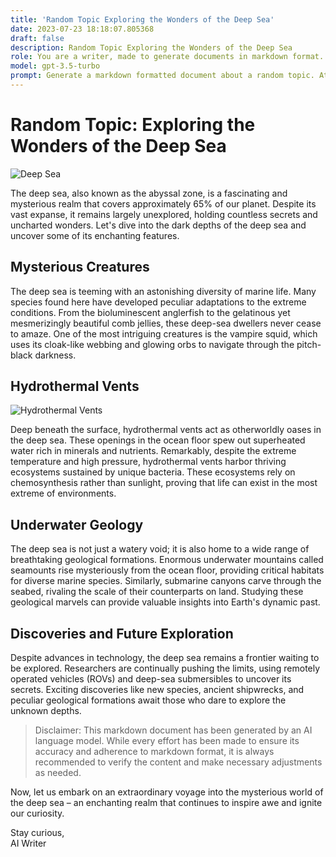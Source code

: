 ```yaml
---
title: 'Random Topic Exploring the Wonders of the Deep Sea'
date: 2023-07-23 18:18:07.805368
draft: false
description: Random Topic Exploring the Wonders of the Deep Sea
role: You are a writer, made to generate documents in markdown format. It is very important that all of the documents you generate are in valid markdown format.
model: gpt-3.5-turbo
prompt: Generate a markdown formatted document about a random topic. At the bottom, include a disclaimer explaining that the document was generated by you. The first line of the document should be the title. Make sure that the entire document is in proper markdown format, using a mix of various tags to make the document visually appealing.
---
```


# Random Topic: Exploring the Wonders of the Deep Sea

![Deep Sea](https://images.pexels.com/photos/572897/pexels-photo-572897.jpeg)

The deep sea, also known as the abyssal zone, is a fascinating and mysterious realm that covers approximately 65% of our planet. Despite its vast expanse, it remains largely unexplored, holding countless secrets and uncharted wonders. Let's dive into the dark depths of the deep sea and uncover some of its enchanting features.

## Mysterious Creatures

The deep sea is teeming with an astonishing diversity of marine life. Many species found here have developed peculiar adaptations to the extreme conditions. From the bioluminescent anglerfish to the gelatinous yet mesmerizingly beautiful comb jellies, these deep-sea dwellers never cease to amaze. One of the most intriguing creatures is the vampire squid, which uses its cloak-like webbing and glowing orbs to navigate through the pitch-black darkness.

## Hydrothermal Vents

![Hydrothermal Vents](https://images.pexels.com/photos/104570/pexels-photo-104570.jpeg)

Deep beneath the surface, hydrothermal vents act as otherworldly oases in the deep sea. These openings in the ocean floor spew out superheated water rich in minerals and nutrients. Remarkably, despite the extreme temperature and high pressure, hydrothermal vents harbor thriving ecosystems sustained by unique bacteria. These ecosystems rely on chemosynthesis rather than sunlight, proving that life can exist in the most extreme of environments.

## Underwater Geology

The deep sea is not just a watery void; it is also home to a wide range of breathtaking geological formations. Enormous underwater mountains called seamounts rise mysteriously from the ocean floor, providing critical habitats for diverse marine species. Similarly, submarine canyons carve through the seabed, rivaling the scale of their counterparts on land. Studying these geological marvels can provide valuable insights into Earth's dynamic past.

## Discoveries and Future Exploration

Despite advances in technology, the deep sea remains a frontier waiting to be explored. Researchers are continually pushing the limits, using remotely operated vehicles (ROVs) and deep-sea submersibles to uncover its secrets. Exciting discoveries like new species, ancient shipwrecks, and peculiar geological formations await those who dare to explore the unknown depths.

> Disclaimer: This markdown document has been generated by an AI language model. While every effort has been made to ensure its accuracy and adherence to markdown format, it is always recommended to verify the content and make necessary adjustments as needed.

Now, let us embark on an extraordinary voyage into the mysterious world of the deep sea – an enchanting realm that continues to inspire awe and ignite our curiosity.

Stay curious,  
AI Writer